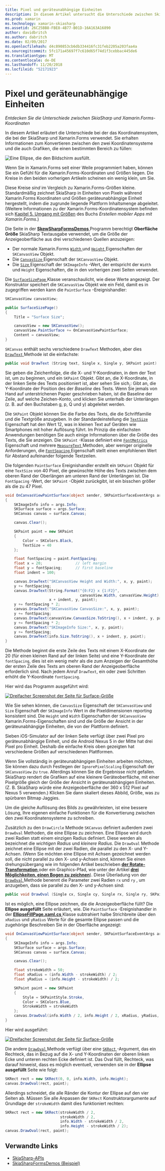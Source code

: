 ```yaml
---
title: Pixel und geräteunabhängige Einheiten
description: In diesem Artikel untersucht die Unterschiede zwischen SkiaSharp und Xamarin.Forms-Koordinaten und dies mit Beispielcode veranschaulicht.
ms.prod: xamarin
ms.technology: xamarin-skiasharp
ms.assetid: 26C25BB8-FBE8-4B77-B01D-16A163A16890
author: davidbritch
ms.author: dabritch
ms.date: 02/09/2017
ms.openlocfilehash: d4c890853cb6db334416fc31feb2205a203faa4a
ms.sourcegitcommit: 5fc171a45697f7c610d65f74d1f3cebbac445de6
ms.translationtype: MT
ms.contentlocale: de-DE
ms.lasthandoff: 11/20/2018
ms.locfileid: "52171923"
---
```

# <a name="pixels-and-device-independent-units"></a>Pixel und geräteunabhängige Einheiten

_Entdecken Sie die Unterschiede zwischen SkiaSharp und Xamarin.Forms-Koordinaten_

In diesem Artikel erläutert die Unterschiede bei der das Koordinatensystem, die bei der SkiaSharp und Xamarin.Forms verwendet. Sie erhalten Informationen zum Konvertieren zwischen den zwei Koordinatensysteme und die auch Grafiken, die einen bestimmten Bereich zu füllen:

![](pixels-images/screenfillexample.png "Eine Ellipse, die den Bildschirm ausfüllt.")

Wenn Sie in Xamarin.Forms seit einer Weile programmiert haben, können Sie ein Gefühl für die Xamarin.Forms-Koordinaten und Größen liegen. Die Kreise in den beiden vorherigen Artikeln scheinen ein wenig klein, um Sie.

Diese Kreise *sind* im Vergleich zu Xamarin.Forms-Größen kleine. Standardmäßig zeichnet SkiaSharp in Einheiten von Pixeln während Xamarin.Forms Koordinaten und Größen geräteunabhängige Einheit hergestellt, indem die zugrunde liegende Plattform Inhaltsmenge abgeleitet. (Weitere Informationen zu der Xamarin.Forms-Koordinatensystem befinden sich [Kapitel 5. Umgang mit Größen](~/xamarin-forms/creating-mobile-apps-xamarin-forms/summaries/chapter05.md) des Buchs *Erstellen mobiler Apps mit Xamarin.Forms*.)

Die Seite in der [ **SkewSharpFormsDemos** ](https://developer.xamarin.com/samples/xamarin-forms/SkiaSharpForms/Demos/) Programm berechtigt **Oberfläche Größe** SkiaSharp Textausgabe verwendet, um die Größe der Anzeigeoberfläche aus drei verschiedenen Quellen anzuzeigen:

- Der normale Xamarin.Forms [ `Width` ](xref:Xamarin.Forms.VisualElement.Width) und [ `Height` ](xref:Xamarin.Forms.VisualElement.Height) Eigenschaften der `SKCanvasView` Objekt.
- Die [ `CanvasSize` ](xref:SkiaSharp.Views.Forms.SKCanvasView.CanvasSize) Eigenschaft der `SKCanvasView` Objekt.
- Die [ `Size` ](xref:SkiaSharp.SKImageInfo.Size) Eigenschaft der `SKImageInfo` -Wert, der entspricht der `Width` und `Height` Eigenschaften, die in den vorherigen zwei Seiten verwendet.

Die [ `SurfaceSizePage` ](https://github.com/xamarin/xamarin-forms-samples/blob/master/SkiaSharpForms/Demos/Demos/SkiaSharpFormsDemos/Basics/SurfaceSizePage.cs) Klasse veranschaulicht, wie diese Werte angezeigt. Der Konstruktor speichert die `SKCanvasView` Objekt wie ein Feld, damit es in zugegriffen werden kann die `PaintSurface` -Ereignishandler:

```csharp
SKCanvasView canvasView;

public SurfaceSizePage()
{
    Title = "Surface Size";

    canvasView = new SKCanvasView();
    canvasView.PaintSurface += OnCanvasViewPaintSurface;
    Content = canvasView;
}
```

`SKCanvas` enthält sechs verschiedene `DrawText` Methoden, aber dies [ `DrawText` ](xref:SkiaSharp.SKCanvas.DrawText(System.String,System.Single,System.Single,SkiaSharp.SKPaint)) Methode ist die einfachste:

```csharp
public void DrawText (String text, Single x, Single y, SKPaint paint)
```

Sie geben die Zeichenfolge, die die X- und Y-Koordinaten, in dem der Text ist, um zu beginnen, und ein `SKPaint` Objekt. Gibt an, die X-Koordinate, in der linken Seite des Texts positioniert ist, aber sehen Sie sich,: Gibt an, die Y-Koordinate der Position des der *Baseline* des Texts. Wenn Sie jemals von Hand auf unterstrichenen Papier geschrieben haben, ist die Baseline der Zeile, auf welche Zeichen-Konto, und klicken Sie unterhalb der Unterlängen (z. B. auf den Buchstaben g, p, Q und y) abgeleitet werden.

Die `SKPaint` Objekt können Sie die Farbe des Texts, die die Schriftfamilie und die Textgröße anzugeben. In der Standardeinstellung die [ `TextSize` ](xref:SkiaSharp.SKPaint.TextSize) Eigenschaft hat den Wert 12, was in kleinen Text auf Geräten wie Smartphones mit hoher Auflösung führt. Im Prinzip die einfachsten Anwendungen benötigen Sie auch einige Informationen über die Größe des Texts, die Sie anzeigen. Die `SKPaint` -Klasse definiert eine [ `FontMetrics` ](xref:SkiaSharp.SKPaint.FontMetrics) Eigenschaft und mehrere [ `MeasureText` ](xref:SkiaSharp.SKPaint.MeasureText(System.String)) Methoden, aber weniger originelle Anforderungen, die [ `FontSpacing` ](xref:SkiaSharp.SKPaint.FontSpacing) Eigenschaft stellt einen empfohlenen Wert für Abstand aufeinander folgende Textzeilen.

Die folgenden `PaintSurface` Ereignishandler erstellt ein `SKPaint` Objekt für eine `TextSize` von 40 Pixel, die gewünschte Höhe des Texts zwischen dem oberen Rand der Oberlängen am unteren Rand der Unterlängen ist. Die `FontSpacing` -Wert, der `SKPaint` -Objekt zurückgibt, ist ein bisschen größer als die zu 47 Pixel.

```csharp
void OnCanvasViewPaintSurface(object sender, SKPaintSurfaceEventArgs args)
{
    SKImageInfo info = args.Info;
    SKSurface surface = args.Surface;
    SKCanvas canvas = surface.Canvas;

    canvas.Clear();

    SKPaint paint = new SKPaint
    {
        Color = SKColors.Black,
        TextSize = 40
    };

    float fontSpacing = paint.FontSpacing;
    float x = 20;               // left margin
    float y = fontSpacing;      // first baseline
    float indent = 100;

    canvas.DrawText("SKCanvasView Height and Width:", x, y, paint);
    y += fontSpacing;
    canvas.DrawText(String.Format("{0:F2} x {1:F2}",
                                  canvasView.Width, canvasView.Height),
                    x + indent, y, paint);
    y += fontSpacing * 2;
    canvas.DrawText("SKCanvasView CanvasSize:", x, y, paint);
    y += fontSpacing;
    canvas.DrawText(canvasView.CanvasSize.ToString(), x + indent, y, paint);
    y += fontSpacing * 2;
    canvas.DrawText("SKImageInfo Size:", x, y, paint);
    y += fontSpacing;
    canvas.DrawText(info.Size.ToString(), x + indent, y, paint);
}
```

Die Methode beginnt die erste Zeile des Texts mit einem X-Koordinate der 20 (für einen kleinen Rand auf der linken Seite) und eine Y-Koordinate der `fontSpacing`, dies ist ein wenig mehr als die zum Anzeigen der Gesamthöhe der ersten Zeile des Texts am oberen Rand der Anzeigeoberfläche erforderlich sind. Nach jedem Anruf `DrawText`, ein oder zwei Schritten erhöht die Y-Koordinate `fontSpacing`.

Hier wird das Programm ausgeführt wird:

[![](pixels-images/surfacesize-small.png "Dreifacher Screenshot der Seite für Surface-Größe")](pixels-images/surfacesize-large.png#lightbox "dreifachen Screenshot der Seite für Surface-Größe")

Wie Sie sehen können, die `CanvasSize` Eigenschaft der `SKCanvasView` und `Size` Eigenschaft der `SKImageInfo` Wert in die Pixeldimensionen reporting konsistent sind. Die `Height` und `Width` Eigenschaften der `SKCanvasView` Xamarin.Forms-Eigenschaften sind und die Größe der Ansicht in der geräteunabhängige Einheiten, die von der Plattform definiert.

Sieben iOS-Simulator auf der linken Seite verfügt über zwei Pixel pro geräteunabhängige Einheit, und die Android Nexus 5 in der Mitte hat drei Pixel pro Einheit. Deshalb die einfache Kreis oben gezeigten hat verschiedene Größen auf verschiedenen Plattformen.

Wenn Sie vollständig in geräteunabhängigen Einheiten arbeiten möchten, Sie können dazu durch Festlegen der `IgnorePixelScaling` Eigenschaft der `SKCanvasView` zu `true`. Allerdings können Sie die Ergebnisse nicht gefallen. SkiaSharp rendert die Grafiken auf eine kleinere Geräteoberfläche, mit einer Pixelgröße gleich der Größe der Ansicht in geräteunabhängigen Einheiten. (Z. B. SkiaSharp würde eine Anzeigeoberfläche der 360 x 512 Pixel auf Nexus 5 verwenden.) Klicken Sie dann skaliert dieses Abbild, Größe, was zu spürbaren Bitmap Jaggies.

Um die gleiche Auflösung des Bilds zu gewährleisten, ist eine bessere Lösung, Ihre eigenen einfache Funktionen für die Konvertierung zwischen den zwei Koordinatensysteme zu schreiben.

Zusätzlich zu den `DrawCircle` Methode `SKCanvas` definiert außerdem zwei `DrawOval` Methoden, die eine Ellipse zu zeichnen. Eine Ellipse wird durch zwei Radien statt einem einzigen Radius definiert. Diese werden als bezeichnet die *wichtigen Radius* und *kleinere Radius*. Die `DrawOval` Methode zeichnet eine Ellipse mit der zwei Radien, die parallel zu den X- und Y-Achsen. (Wenn Sie möchten eine Ellipse mit Achsen gezeichnet werden soll, die nicht parallel zu den X- und y-Achsen sind, können Sie einen drehungsübergang wie im folgenden Artikel beschrieben [ **der Rotate-Transformation** ](../transforms/rotate.md) oder ein Graphics-Pfad, wie unter der Artikel [ **drei Möglichkeiten, einen Bogen zu zeichnen**](../curves/arcs.md)). Diese Überladung von der [ `DrawOval` ](xref:SkiaSharp.SKCanvas.DrawOval(System.Single,System.Single,System.Single,System.Single,SkiaSharp.SKPaint)) Methode benennt die Parameter zwei Radien `rx` und `ry` , um anzugeben, dass sie parallel zu den X- und y-Achsen sind:

```csharp
public void DrawOval (Single cx, Single cy, Single rx, Single ry, SKPaint paint)
```

Ist es möglich, eine Ellipse zeichnen, die die Anzeigeoberfläche füllt? Die **Ellipse ausgefüllt** Seite erläutert, wie. Die `PaintSurface` -Ereignishandler in der [ **EllipseFillPage.xaml.cs** ](https://github.com/xamarin/xamarin-forms-samples/blob/master/SkiaSharpForms/Demos/Demos/SkiaSharpFormsDemos/Basics/EllipseFillPage.xaml.cs) Klasse subtrahiert halbe Strichbreite über den `xRadius` und `yRadius` Werte für die gesamte Ellipse passen und die zugehörige Beschreiben Sie in der Oberfläche angezeigt:

```csharp
void OnCanvasViewPaintSurface(object sender, SKPaintSurfaceEventArgs args)
{
    SKImageInfo info = args.Info;
    SKSurface surface = args.Surface;
    SKCanvas canvas = surface.Canvas;

    canvas.Clear();

    float strokeWidth = 50;
    float xRadius = (info.Width - strokeWidth) / 2;
    float yRadius = (info.Height - strokeWidth) / 2;

    SKPaint paint = new SKPaint
    {
        Style = SKPaintStyle.Stroke,
        Color = SKColors.Blue,
        StrokeWidth = strokeWidth
    };
    canvas.DrawOval(info.Width / 2, info.Height / 2, xRadius, yRadius, paint);
}
```

Hier wird ausgeführt:

[![](pixels-images/ellipsefill-small.png "Dreifacher Screenshot der Seite für Surface-Größe")](pixels-images/ellipsefill-large.png#lightbox "dreifachen Screenshot der Seite für Surface-Größe")

Die andere [ `DrawOval` ](xref:SkiaSharp.SKCanvas.DrawOval(SkiaSharp.SKRect,SkiaSharp.SKPaint)) Methode verfügt über eine [ `SKRect` ](xref:SkiaSharp.SKRect) -Argument, das ein Rechteck, das in Bezug auf die X- und Y-Koordinaten der oberen linken Ecke und unteren rechten Ecke definiert ist. Das Oval füllt, Rechteck, was darauf hinweist, dass es möglich eventuell, verwenden sie in der **Ellipse ausgefüllt** Seite wie folgt:

```csharp
SKRect rect = new SKRect(0, 0, info.Width, info.Height);
canvas.DrawOval(rect, paint);
```

Allerdings schneidet, die alle Ränder die Kontur der Ellipse auf den vier Seiten ab. Müssen Sie alle Anpassen der `SKRect` Konstruktorargumente auf Grundlage der `strokeWidth` damit dies funktioniert rechten:

```csharp
SKRect rect = new SKRect(strokeWidth / 2,
                         strokeWidth / 2,
                         info.Width - strokeWidth / 2,
                         info.Height - strokeWidth / 2);
canvas.DrawOval(rect, paint);
```


## <a name="related-links"></a>Verwandte Links

- [SkiaSharp-APIs](https://docs.microsoft.com/dotnet/api/skiasharp)
- [SkiaSharpFormsDemos (Beispiel)](https://developer.xamarin.com/samples/xamarin-forms/SkiaSharpForms/Demos/)
